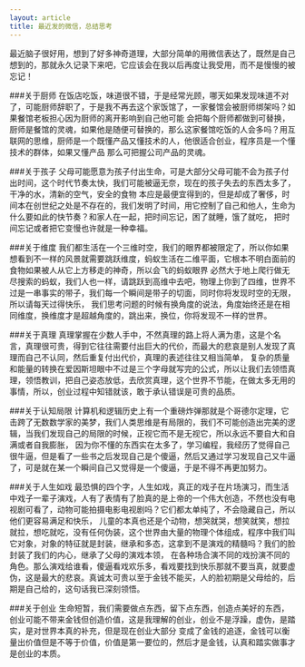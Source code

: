 ```yaml
---
layout: article
title: 最近发的微信，总结思考
---
```


最近脑子很好用，想到了好多神奇道理，大部分简单的用微信表达了，既然是自己想到的，那就永久记录下来吧，它应该会在我以后再度让我受用，而不是慢慢的被忘记！

###关于厨师
在饭店吃饭，味道很不错，于是经常光顾，哪天如果发现味道不对了，可能厨师辞职了，于是我不再去这个家饭馆了，一家餐馆会被厨师绑架吗？如果餐馆老板担心因为厨师的离开影响到自己他可能
会把每个厨师都做到可替换，厨师是餐馆的灵魂，如果他是随便可替换的，那么这家餐馆吃饭的人会多吗？用互联网的思维，厨师是一个既懂产品又懂技术的人，他很适合创业，程序员是一个懂技术的群体，如果又懂产品
那么可把握公司产品的灵魂。


###关于孩子
父母可能愿意为孩子付出生命，可是大部分父母可能不会为孩子付出时间，这个时代节奏太快，我们可能被逼无奈，现在的孩子失去的东西太多了，干净的水，清新的空气，安全的食物
本应是最便宜得到的，但是却成了奢侈，时间本在创世纪之处是不存在的，我们发明了时间，用它控制了自己和他人，生命为什么要如此的快节奏？和家人在一起，把时间忘记，困了就睡，饿了就吃，
把时间忘记或者把它变慢也许就是一种幸福。


###关于维度
我们都生活在一个三维时空，我们的眼界都被限定了，所以你如果想看到不一样的风景就需要跳跃维度，蚂蚁生活在二维平面，它根本不明白面前的食物如果被人从它上方移走的神奇，所以会飞的蚂蚁眼界
必然大于地上爬行做无尽搜索的蚂蚁，我们人也一样，请跳跃到高维中去吧，物理上你到了四维，世界不过是一串事实的带子，我们每一个瞬间是带子的切面，同时你将发现时空的无限，所以请每天过得快乐，
我们思考问题的时候有换角度的说法，角度始终还是在相同维度，换维度才是超越角度的，跳出来，换位，你将发现不一样的世界。

###关于真理
真理掌握在少数人手中，不然真理的路上将人满为患，这是个名言，真理很可贵，得到它往往需要付出巨大的代价，而最大的悲哀是别人发现了真理而自己不认同，然后重复付出代价，真理的表述往往又相当简单，
复杂的质量和能量的转换在爱因斯坦眼中不过是三个字母就写完的公式，所以让我们去领悟真理，领悟教训，把自己姿态放低，去欣赏真理，这个世界不节能，在做太多无用的事情，所以，创业过程中知错就该，敢于承认错误是可贵的品质。

###关于认知局限
计算机和逻辑历史上有一个重磅炸弹那就是个哥德尔定理，它击跨了无数数学家的美梦，我们人类思维是有局限的，我们不可能创造出完美的逻辑，当我们发现自己的局限的时候，正视它而不是无视它，所以永远不要自大和自满或者自我膨胀，
因为你不懂的东西实在太多了，学习编程，我经历了觉得自己很牛逼，但是看了一些书之后发现自己是个傻逼，然后又通过学习发现自己又牛逼了，可是就在某一个瞬间自己又觉得是一个傻逼，于是不得不再更加努力。

###关于人生如戏
最恐惧的四个字，人生如戏，真正的戏子在片场演习，而生活中戏子一辈子演戏，人有了表情有了脸真的是上帝的一个伟大创造，不然也没有电视剧可看了，动物可能拍摄电影电视剧吗？它们都太单纯了，不会隐藏自己，所以他们更容易满足和快乐，
儿童的本真也还是个动物，想哭就哭，想笑就笑，想拉就拉，想吃就吃，没有任何伪装，这个世界由大量的物理个体组成，程序中我们叫它对象，对象的特征就是封装，继承和多态，这拿到不是演戏的精髓吗？我们的脸封装了我们的内心，继承了父母的演戏本领，
在各种场合演不同的戏扮演不同的角色。那么演戏给谁看，傻逼看戏欢乐多，看戏要找到快乐那就不要当真，就要虚伪，这是最大的悲哀。真诚太可贵以至于金钱不能买，人的脸初期是父母给的，后期是自己给的，这句话我已深刻领悟。

###关于创业
生命短暂，我们需要做点东西，留下点东西，创造点美好的东西，创业可能不带来金钱但创造价值，这是我理解的创业，创业不是浮躁，虚伪，是踏实，是对世界本真的补充，但是现在创业大部分
变成了金钱的追逐，金钱可以衡量出价值但是不等于价值，价值是第一要位的，然后才是金钱，认真和踏实做事才是创业的本质。



